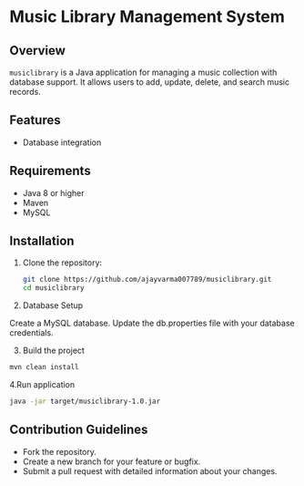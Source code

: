 # Music Library Management System

## Overview
`musiclibrary` is a Java application for managing a music collection with database support. It allows users to add, update, delete, and search music records.

## Features
- Database integration

## Requirements
- Java 8 or higher
- Maven
- MySQL

## Installation

1. Clone the repository:
   ```bash
   git clone https://github.com/ajayvarma007789/musiclibrary.git
   cd musiclibrary
   ```

2. Database Setup

  Create a MySQL database.
  Update the db.properties file with your database credentials.

3. Build the project
  ```bash
  mvn clean install
  ```

4.Run application
  ```bash
  java -jar target/musiclibrary-1.0.jar
  ```  

## Contribution Guidelines
- Fork the repository.
- Create a new branch for your feature or bugfix.
- Submit a pull request with detailed information about your changes.
